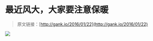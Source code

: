 # 最近风大，大家要注意保暖

> 原文链接：[http://gank.io/2016/01/22](http://gank.io/2016/01/22)

![](http://ww4.sinaimg.cn/large/7a8aed7bjw1f082c0b6zyj20f00f0gnr.jpg)

